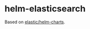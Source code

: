 # helm-elasticsearch

Based on [elastic/helm-charts](https://github.com/elastic/helm-charts/tree/master/elasticsearch).

